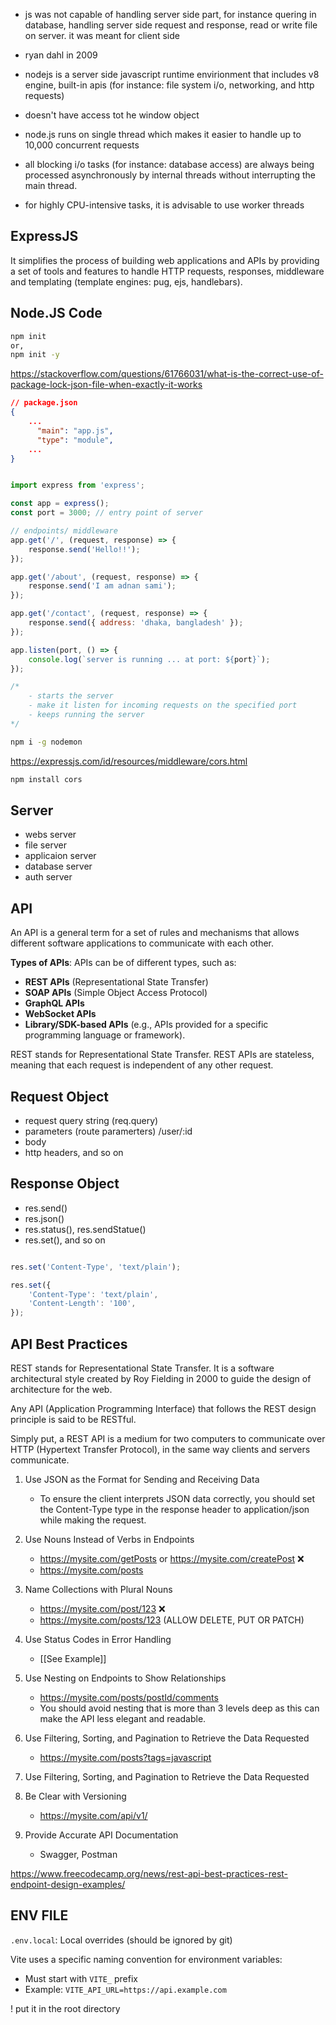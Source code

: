 
- js was not capable of handling server side part, for instance quering in database, handling server side request and response, read or write file on server. it was meant for client side 
- ryan dahl in 2009
- nodejs is a server side javascript runtime envirionment that includes v8 engine, built-in apis (for instance: file system i/o, networking, and http requests)
- doesn't have access tot he window object



- node.js runs on single thread which makes it easier to handle up to 10,000 concurrent requests
- all blocking i/o tasks (for instance: database access) are always being processed asynchronously by internal threads without interrupting the main thread.
- for highly CPU-intensive tasks, it is advisable to use worker threads


## ExpressJS

It simplifies the process of building web applications and APIs by providing a set of tools and features to handle HTTP requests, responses, middleware and templating (template engines: pug, ejs, handlebars).


## Node.JS Code

```bash
npm init
or,
npm init -y
```

https://stackoverflow.com/questions/61766031/what-is-the-correct-use-of-package-lock-json-file-when-exactly-it-works

```json
// package.json
{
	...
	  "main": "app.js",
	  "type": "module",
	...
}
```


```js

import express from 'express';

const app = express();
const port = 3000; // entry point of server

// endpoints/ middleware
app.get('/', (request, response) => {
    response.send('Hello!!');
});

app.get('/about', (request, response) => {
    response.send('I am adnan sami');
});

app.get('/contact', (request, response) => {
    response.send({ address: 'dhaka, bangladesh' });
});

app.listen(port, () => {
    console.log(`server is running ... at port: ${port}`);
});

/*
    - starts the server
    - make it listen for incoming requests on the specified port
    - keeps running the server
*/

```

```bash
npm i -g nodemon
```

https://expressjs.com/id/resources/middleware/cors.html 

```bash
npm install cors
```


## Server

* webs server
* file server
* applicaion server
* database server
* auth server

## API

An API is a general term for a set of rules and mechanisms that allows different software applications to communicate with each other.

**Types of APIs**: APIs can be of different types, such as:

- **REST APIs** (Representational State Transfer)
- **SOAP APIs** (Simple Object Access Protocol)
- **GraphQL APIs**
- **WebSocket APIs**
- **Library/SDK-based APIs** (e.g., APIs provided for a specific programming language or framework).

REST stands for Representational State Transfer. REST APIs are stateless, meaning that each request is independent of any other request.  


## Request Object

- request query string (req.query)
- parameters (route paramerters) /user/:id
- body
- http headers, and so on

## Response Object

- res.send()
- res.json()
- res.status(), res.sendStatue()
- res.set(), and so on

```js

res.set('Content-Type', 'text/plain');

res.set({
	'Content-Type': 'text/plain',
	'Content-Length': '100',
});
```

## API Best Practices


REST stands for Representational State Transfer. It is a software architectural style created by Roy Fielding in 2000 to guide the design of architecture for the web.

Any API (Application Programming Interface) that follows the REST design principle is said to be RESTful.

Simply put, a REST API is a medium for two computers to communicate over HTTP (Hypertext Transfer Protocol), in the same way clients and servers communicate.


1. Use JSON as the Format for Sending and Receiving Data
	- To ensure the client interprets JSON data correctly, you should set the Content-Type type in the response header to application/json while making the request.

2. Use Nouns Instead of Verbs in Endpoints
	- https://mysite.com/getPosts or https://mysite.com/createPost ❌
	- https://mysite.com/posts 

3. Name Collections with Plural Nouns
	- https://mysite.com/post/123 ❌
	- https://mysite.com/posts/123 (ALLOW DELETE, PUT OR PATCH)

4. Use Status Codes in Error Handling
	* [[See Example]]

5. Use Nesting on Endpoints to Show Relationships
	* https://mysite.com/posts/postId/comments
	* You should avoid nesting that is more than 3 levels deep as this can make the API less elegant and readable.

6. Use Filtering, Sorting, and Pagination to Retrieve the Data Requested
	* https://mysite.com/posts?tags=javascript

7. Use Filtering, Sorting, and Pagination to Retrieve the Data Requested
8. Be Clear with Versioning
	* https://mysite.com/api/v1/
9. Provide Accurate API Documentation
	* Swagger, Postman


https://www.freecodecamp.org/news/rest-api-best-practices-rest-endpoint-design-examples/ 




## ENV FILE

`.env.local`: Local overrides (should be ignored by git)

Vite uses a specific naming convention for environment variables:
- Must start with `VITE_` prefix
- Example: `VITE_API_URL=https://api.example.com`

! put it in the root directory
